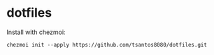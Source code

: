 # dotfiles

Install with chezmoi:
```
chezmoi init --apply https://github.com/tsantos8080/dotfiles.git
```

